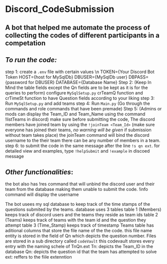 # Discord_CodeSubmission
## A bot that helped me automate the process of collecting the codes of different participants in a competation

## *To run the code:*
  step 1: create a `.env` file with certain values \n
    TOKEN={Your Discord Bot Token
    HOST={host for MySqlDb}
    DBUSER={MySqlDb user}
    DBPASS={password for DBUSER}
    DATABASE={Database Name}
  Step 2:
    (Keep In Mind the table fields except the Qn fields are to be kept as it is for the queries to perform)
    configure `MySqlSetup.py` crTeamQ function and crTimeSt function to have Question fields according to your liking 
  step 3:
    Run `MySqlSetup.py` and add teams
  step 4:
    Run `Main.py` (Go through the commands and role commands that have been premade)
  Step 5:
    (Admins or mods can display the Team_ID and Team_Name using the command !listTeams in discord)
    make sure before submitting the code, The discord members have joined team by using the `!joinTeam <Team_Id>`
    (make sure everyone has joined their teams, _no warning will be given_ if submission without team takes place)
    the joinTeam command will bind the discord username to the their team there can be any number of members in a team.
  step 6:
    to submit the code in the same message after the line `!s qn ext`.
    for detailed view and examples, type `!helpSubmit` and `!example` in discoed message
    
## *Other functionalities*:
  the bot also has !res <username> command that will unbind the discord user and their team from the database making them unable to submit the code.
  !info command will display the username

The bot usees my sql database to keep track of the time stamps of the questions submited by the teams.
database uses 3 tables 
  table 1 (Members)
    keeps track of discord users and the teams they reside as team ids
  table 2 (Teams)
    keeps track of teams with the team id and the question they attempt
  table 3 (Time_Stamp)
    keeps track of timestamp
Teams table has aditional columns that store the file name of the the code. this file name entity is stored in the field of Qn which depicts the question number.
Files are stored in a sub directory called `codeVault` this codevault stores every entry with the naming schele of TnQn.ext 
  Tn:  depicts the Team_ID in the database
  Qn:  depicts the question id that the team has attempted to solve
  ext: reffers to the fiile extenntion
